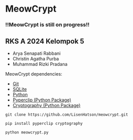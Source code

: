 MeowCrypt
========

### !!MeowCrypt is still on progress!!

## RKS A 2024 Kelompok 5
- Arya Senapati Rabbani
- Christin Agatha Purba
- Muhammad Rizki Pradana

MeowCrypt dependencies:
- [Git](https://git-scm.com/downloads)
- [SQLite](https://sqlite.org/download.html)
- [Python](https://www.python.org/downloads/)
- [Pyperclip (Python Package)](https://pypi.org/project/pyperclip/)
- [Cryptography (Python Package)](https://pypi.org/project/cryptography/)

```
git clone https://github.com/LisenHatson/meowcrypt.git
```
```
pip install pyperclip cryptography
```
```
python meowcrypt.py
```

